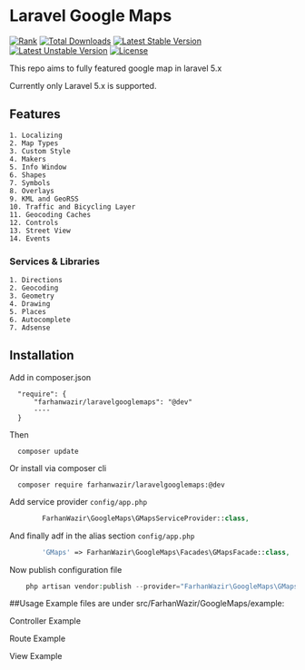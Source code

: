 # Laravel Google Maps
[![Rank](https://phppackages.org/p/farhanwazir/laravelgooglemaps/badge/rank.svg)](http://phppackages.org/p/farhanwazir/laravelgooglemaps)
[![Total Downloads](https://poser.pugx.org/farhanwazir/laravelgooglemaps/d/total.svg)](https://packagist.org/packages/farhanwazir/laravelgooglemaps)
[![Latest Stable Version](https://poser.pugx.org/farhanwazir/laravelgooglemaps/v/stable.svg)](https://packagist.org/packages/farhanwazir/laravelgooglemaps)
[![Latest Unstable Version](https://poser.pugx.org/farhanwazir/laravelgooglemaps/v/unstable.svg)](https://packagist.org/packages/farhanwazir/laravelgooglemaps)
[![License](https://poser.pugx.org/farhanwazir/laravelgooglemaps/license.svg)](https://packagist.org/packages/farhanwazir/laravelgooglemaps)

This repo aims to fully featured google map in laravel 5.x

Currently only Laravel 5.x is supported.

## Features
    1. Localizing
    2. Map Types
    3. Custom Style
    4. Makers
    5. Info Window
    6. Shapes
    7. Symbols
    8. Overlays
    9. KML and GeoRSS
    10. Traffic and Bicycling Layer
    11. Geocoding Caches
    12. Controls
    13. Street View
    14. Events

### Services & Libraries
    1. Directions
    2. Geocoding
    3. Geometry
    4. Drawing
    5. Places
    6. Autocomplete
    7. Adsense

## Installation
Add in composer.json
```
  "require": {
      "farhanwazir/laravelgooglemaps": "@dev"
      ----
  }
```
Then
```
  composer update
```
Or install via composer cli
```
  composer require farhanwazir/laravelgooglemaps:@dev
```

Add service provider `config/app.php`
```php
        FarhanWazir\GoogleMaps\GMapsServiceProvider::class,
```

And finally adf in the alias section `config/app.php`
```php
        'GMaps' => FarhanWazir\GoogleMaps\Facades\GMapsFacade::class,
```

Now publish configuration file
```php
    php artisan vendor:publish --provider="FarhanWazir\GoogleMaps\GMapsServiceProvider" --tag="config"
```

##Usage
Example files are under src/FarhanWazir/GoogleMaps/example:

Controller Example

Route Example

View Example

